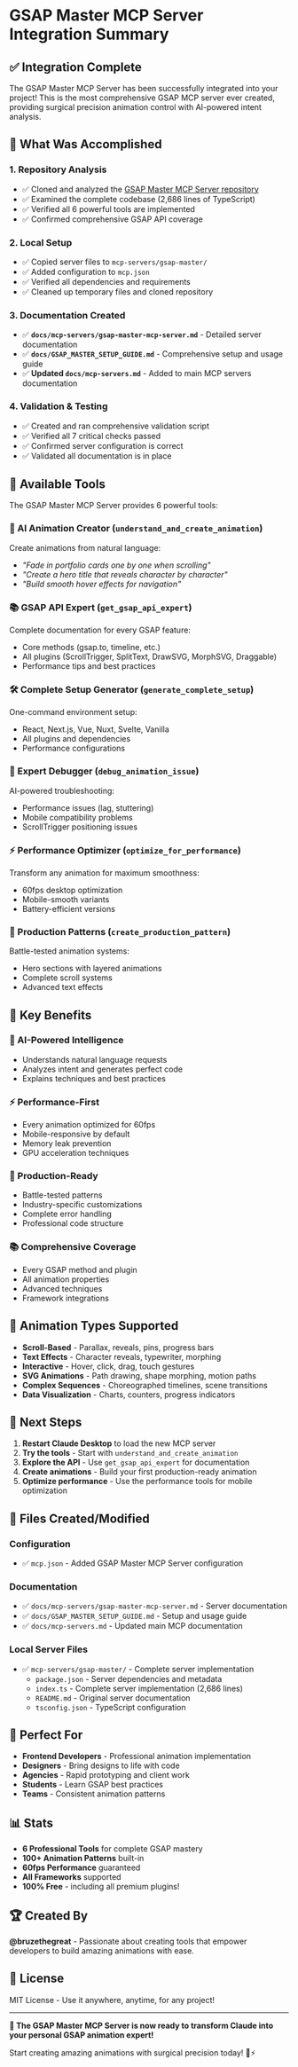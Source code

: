 # GSAP Master MCP Server Integration Summary

## ✅ Integration Complete

The GSAP Master MCP Server has been successfully integrated into your project! This is the most comprehensive GSAP MCP server ever created, providing surgical precision animation control with AI-powered intent analysis.

## 🎯 What Was Accomplished

### 1. Repository Analysis
- ✅ Cloned and analyzed the [GSAP Master MCP Server repository](https://github.com/bruzethegreat/gsap-master-mcp-server)
- ✅ Examined the complete codebase (2,686 lines of TypeScript)
- ✅ Verified all 6 powerful tools are implemented
- ✅ Confirmed comprehensive GSAP API coverage

### 2. Local Setup
- ✅ Copied server files to `mcp-servers/gsap-master/`
- ✅ Added configuration to `mcp.json`
- ✅ Verified all dependencies and requirements
- ✅ Cleaned up temporary files and cloned repository

### 3. Documentation Created
- ✅ **`docs/mcp-servers/gsap-master-mcp-server.md`** - Detailed server documentation
- ✅ **`docs/GSAP_MASTER_SETUP_GUIDE.md`** - Comprehensive setup and usage guide
- ✅ **Updated `docs/mcp-servers.md`** - Added to main MCP servers documentation

### 4. Validation & Testing
- ✅ Created and ran comprehensive validation script
- ✅ Verified all 7 critical checks passed
- ✅ Confirmed server configuration is correct
- ✅ Validated all documentation is in place

## 🚀 Available Tools

The GSAP Master MCP Server provides 6 powerful tools:

### 🧠 AI Animation Creator (`understand_and_create_animation`)
Create animations from natural language:
- *"Fade in portfolio cards one by one when scrolling"*
- *"Create a hero title that reveals character by character"*
- *"Build smooth hover effects for navigation"*

### 📚 GSAP API Expert (`get_gsap_api_expert`)
Complete documentation for every GSAP feature:
- Core methods (gsap.to, timeline, etc.)
- All plugins (ScrollTrigger, SplitText, DrawSVG, MorphSVG, Draggable)
- Performance tips and best practices

### 🛠️ Complete Setup Generator (`generate_complete_setup`)
One-command environment setup:
- React, Next.js, Vue, Nuxt, Svelte, Vanilla
- All plugins and dependencies
- Performance configurations

### 🔧 Expert Debugger (`debug_animation_issue`)
AI-powered troubleshooting:
- Performance issues (lag, stuttering)
- Mobile compatibility problems
- ScrollTrigger positioning issues

### ⚡ Performance Optimizer (`optimize_for_performance`)
Transform any animation for maximum smoothness:
- 60fps desktop optimization
- Mobile-smooth variants
- Battery-efficient versions

### 🎨 Production Patterns (`create_production_pattern`)
Battle-tested animation systems:
- Hero sections with layered animations
- Complete scroll systems
- Advanced text effects

## 🎉 Key Benefits

### 🧠 AI-Powered Intelligence
- Understands natural language requests
- Analyzes intent and generates perfect code
- Explains techniques and best practices

### ⚡ Performance-First
- Every animation optimized for 60fps
- Mobile-responsive by default
- Memory leak prevention
- GPU acceleration techniques

### 🎯 Production-Ready
- Battle-tested patterns
- Industry-specific customizations
- Complete error handling
- Professional code structure

### 📚 Comprehensive Coverage
- Every GSAP method and plugin
- All animation properties
- Advanced techniques
- Framework integrations

## 🎨 Animation Types Supported

- **Scroll-Based** - Parallax, reveals, pins, progress bars
- **Text Effects** - Character reveals, typewriter, morphing
- **Interactive** - Hover, click, drag, touch gestures
- **SVG Animations** - Path drawing, shape morphing, motion paths
- **Complex Sequences** - Choreographed timelines, scene transitions
- **Data Visualization** - Charts, counters, progress indicators

## 🚀 Next Steps

1. **Restart Claude Desktop** to load the new MCP server
2. **Try the tools** - Start with `understand_and_create_animation`
3. **Explore the API** - Use `get_gsap_api_expert` for documentation
4. **Create animations** - Build your first production-ready animation
5. **Optimize performance** - Use the performance tools for mobile optimization

## 📁 Files Created/Modified

### Configuration
- ✅ `mcp.json` - Added GSAP Master MCP Server configuration

### Documentation
- ✅ `docs/mcp-servers/gsap-master-mcp-server.md` - Server documentation
- ✅ `docs/GSAP_MASTER_SETUP_GUIDE.md` - Setup and usage guide
- ✅ `docs/mcp-servers.md` - Updated main MCP documentation

### Local Server Files
- ✅ `mcp-servers/gsap-master/` - Complete server implementation
  - `package.json` - Server dependencies and metadata
  - `index.ts` - Complete server implementation (2,686 lines)
  - `README.md` - Original server documentation
  - `tsconfig.json` - TypeScript configuration

## 🎯 Perfect For

- **Frontend Developers** - Professional animation implementation
- **Designers** - Bring designs to life with code
- **Agencies** - Rapid prototyping and client work
- **Students** - Learn GSAP best practices
- **Teams** - Consistent animation patterns

## 📊 Stats

- **6 Professional Tools** for complete GSAP mastery
- **100+ Animation Patterns** built-in
- **60fps Performance** guaranteed
- **All Frameworks** supported
- **100% Free** - including all premium plugins!

## 🏆 Created By

**@bruzethegreat** - Passionate about creating tools that empower developers to build amazing animations with ease.

## 📜 License

MIT License - Use it anywhere, anytime, for any project!

---

**🎉 The GSAP Master MCP Server is now ready to transform Claude into your personal GSAP animation expert!** 

Start creating amazing animations with surgical precision today! 🎯⚡




